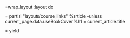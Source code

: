 =wrap_layout :layout do

= partial "layouts/course_links"
%article
-unless current_page.data.useBookCover
%h1
= current_article.title

= yield
